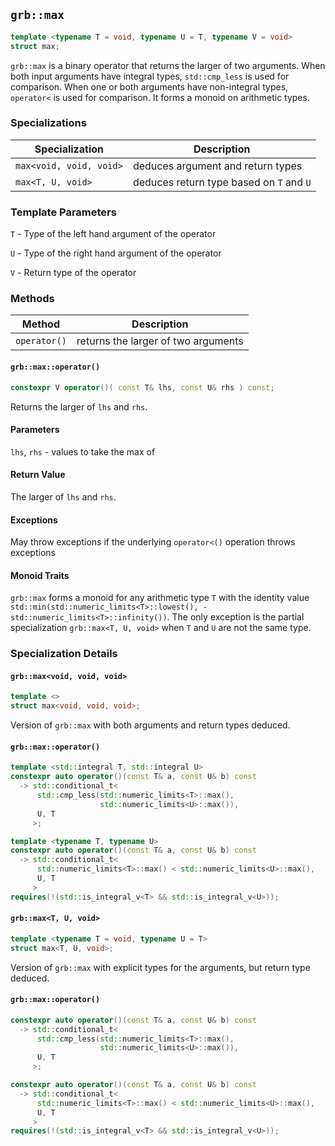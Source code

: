 ## `grb::max`

```cpp
template <typename T = void, typename U = T, typename V = void>
struct max;
```

`grb::max` is a binary operator that returns the larger of two arguments.
When both input arguments have integral types, `std::cmp_less` is used for comparison.  When one or both arguments have non-integral types, `operator<` is used for comparison.
It forms a monoid on arithmetic types.

### Specializations
Specialization | Description
----- | -----
`max<void, void, void>` | deduces argument and return types
`max<T, U, void>` | deduces return type based on `T` and `U`


### Template Parameters
`T` - Type of the left hand argument of the operator

`U` - Type of the right hand argument of the operator

`V` - Return type of the operator

### Methods
Method | Description
----- | -----
`operator()` | returns the larger of two arguments

#### `grb::max::operator()`

```cpp
constexpr V operator()( const T& lhs, const U& rhs ) const;
```

Returns the larger of `lhs` and `rhs`.

#### Parameters

`lhs`, `rhs` - values to take the max of

#### Return Value

The larger of `lhs` and `rhs`.

#### Exceptions

May throw exceptions if the underlying `operator<()` operation throws exceptions

#### Monoid Traits

`grb::max` forms a monoid for any arithmetic type `T` with the identity value
`std::min(std::numeric_limits<T>::lowest(), -std::numeric_limits<T>::infinity())`.
The only exception is the partial specialization `grb::max<T, U, void>` when
`T` and `U` are not the same type.

### Specialization Details
#### `grb::max<void, void, void>`
```cpp
template <>
struct max<void, void, void>;
```
Version of `grb::max` with both arguments and return types deduced.

#### `grb::max::operator()`

```cpp
template <std::integral T, std::integral U>
constexpr auto operator()(const T& a, const U& b) const
  -> std::conditional_t<
      std::cmp_less(std::numeric_limits<T>::max(),
                    std::numeric_limits<U>::max()),
      U, T
     >;

template <typename T, typename U>
constexpr auto operator()(const T& a, const U& b) const
  -> std::conditional_t<
      std::numeric_limits<T>::max() < std::numeric_limits<U>::max(),
      U, T
     >
requires(!(std::is_integral_v<T> && std::is_integral_v<U>));
```

#### `grb::max<T, U, void>`

```cpp
template <typename T = void, typename U = T>
struct max<T, U, void>;
```

Version of `grb::max` with explicit types for the arguments, but return type deduced.

#### `grb::max::operator()`

```cpp
constexpr auto operator()(const T& a, const U& b) const
  -> std::conditional_t<
      std::cmp_less(std::numeric_limits<T>::max(),
                    std::numeric_limits<U>::max()),
      U, T
     >;

constexpr auto operator()(const T& a, const U& b) const
  -> std::conditional_t<
      std::numeric_limits<T>::max() < std::numeric_limits<U>::max(),
      U, T
     >
requires(!(std::is_integral_v<T> && std::is_integral_v<U>));
```
